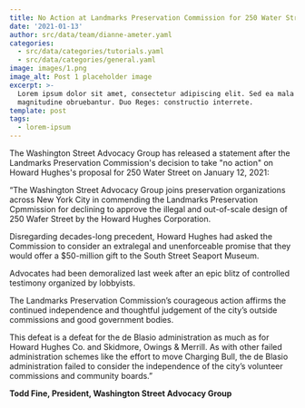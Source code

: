 ```yaml
---
title: No Action at Landmarks Preservation Commission for 250 Water Street!
date: '2021-01-13'
author: src/data/team/dianne-ameter.yaml
categories:
  - src/data/categories/tutorials.yaml
  - src/data/categories/general.yaml
image: images/1.png
image_alt: Post 1 placeholder image
excerpt: >-
  Lorem ipsum dolor sit amet, consectetur adipiscing elit. Sed ea mala virtuti
  magnitudine obruebantur. Duo Reges: constructio interrete.
template: post
tags:
  - lorem-ipsum
---
```

The Washington Street Advocacy Group has released a statement after the Landmarks Preservation Commission's decision to take "no action" on Howard Hughes's proposal for 250 Water Street on January 12, 2021:

“The Washington Street Advocacy Group joins preservation organizations across New York City in commending the Landmarks Preservation Cpmmission for declining to approve the illegal and out-of-scale design of 250 Wafer Street by the Howard Hughes Corporation.

Disregarding decades-long precedent, Howard Hughes had asked the Commission to consider an extralegal and unenforceable promise that they would offer a $50-million gift to the South Street Seaport Museum.

Advocates had been demoralized last week after an epic blitz of controlled testimony organized by lobbyists.

The Landmarks Preservation Commission’s courageous action affirms the continued independence and thoughtful judgement of the city’s outside commissions and good government bodies.

This defeat is a defeat for the de Blasio administration as much as for Howard Hughes Co. and Skidmore, Owings & Merrill. As with other failed administration schemes like the effort to move Charging Bull, the de Blasio administration failed to consider the independence of the city’s volunteer commissions and community boards.”

**Todd Fine, President, Washington Street Advocacy Group**
